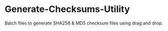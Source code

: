 # Generate-Checksums-Utility

Batch files to generate SHA256 & MD5 checksum files using drag and drop.
